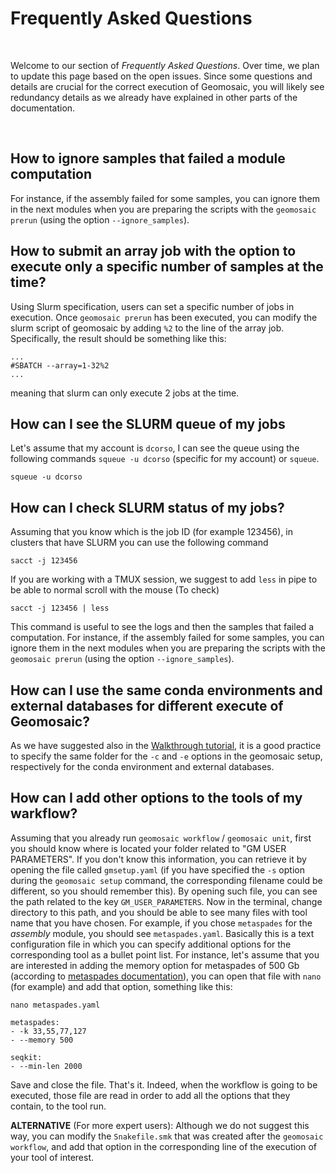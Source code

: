 # Frequently Asked Questions

<br>

Welcome to our section of _Frequently Asked Questions_. Over time, we plan to update this page based on the open issues. Since some questions and details are crucial for the correct execution of Geomosaic, you will likely see redundancy details as we already have explained in other parts of the documentation.

<br>

## How to ignore samples that failed a module computation
For instance, if the assembly failed for some samples, you can ignore them in the next modules when you are preparing the scripts with the `geomosaic prerun` (using the option `--ignore_samples`).


## How to submit an array job with the option to execute only a specific number of samples at the time?
Using Slurm specification, users can set a specific number of jobs in execution.
Once `geomosaic prerun` has been executed, you can modify the slurm script of geomosaic by adding `%2` to the line of the array job.
Specifically, the result should be something like this:
```
...
#SBATCH --array=1-32%2
...
```
meaning that slurm can only execute 2 jobs at the time. 


## How can I see the SLURM queue of my jobs
Let's assume that my account is `dcorso`, I can see the queue using the following commands `squeue -u dcorso` (specific for my account) or `squeue`.

```
squeue -u dcorso
```

## How can I check SLURM status of my jobs?
Assuming that you know which is the job ID (for example 123456), in clusters that have SLURM you can use the following command 
```
sacct -j 123456
```

If you are working with a TMUX session, we suggest to add `less` in pipe to be able to normal scroll with the mouse (To check)
```
sacct -j 123456 | less
```

This command is useful to see the logs and then the samples that failed a computation. For instance, if the assembly failed for some samples, you can ignore them in the next modules when you are preparing the scripts with the `geomosaic prerun` (using the option `--ignore_samples`).

## How can I use the same conda environments and external databases for different execute of Geomosaic?
As we have suggested also in the [Walkthrough tutorial](../walkthrough/tutorial.md#geomosaic-setup---command), it is a good practice to specify the same folder for the `-c` and `-e` options in the geomosaic setup, respectively for the conda environment and external databases.


## How can I add other options to the tools of my warkflow?
Assuming that you already run `geomosaic workflow` / `geomosaic unit`, first you should know where is located your folder related to "GM USER PARAMETERS". If you don't know this information, you can retrieve it by opening the file called `gmsetup.yaml` (if you have specified the `-s` option during the `geomosaic setup` command, the corresponding filename could be different, so you should remember this). By opening such file, you can see the path related to the key `GM_USER_PARAMETERS`. Now in the terminal, change directory to this path, and you should be able to see many files with tool name that you have chosen. For example, if you chose `metaspades` for the _assembly_ module, you should see `metaspades.yaml`. Basically this is a text configuration file in which you can specify additional options for the corresponding tool as a bullet point list. 
For instance, let's assume that you are interested in adding the memory option for metaspades of 500 Gb (according to [metaspades documentation](http://ablab.github.io/spades/running.html#advanced-options)), you can open that file with `nano` (for example) and add that option, something like this:

`nano metaspades.yaml`

```
metaspades:
- -k 33,55,77,127
- --memory 500

seqkit:
- --min-len 2000
``` 

Save and close the file. That's it. Indeed, when the workflow is going to be executed, those file are read in order to add all the options that they contain, to the tool run.

__ALTERNATIVE__ (For more expert users): Although we do not suggest this way, you can modify the `Snakefile.smk` that was created after the `geomosaic workflow`, and add that option in the corresponding line of the execution of your tool of interest.


